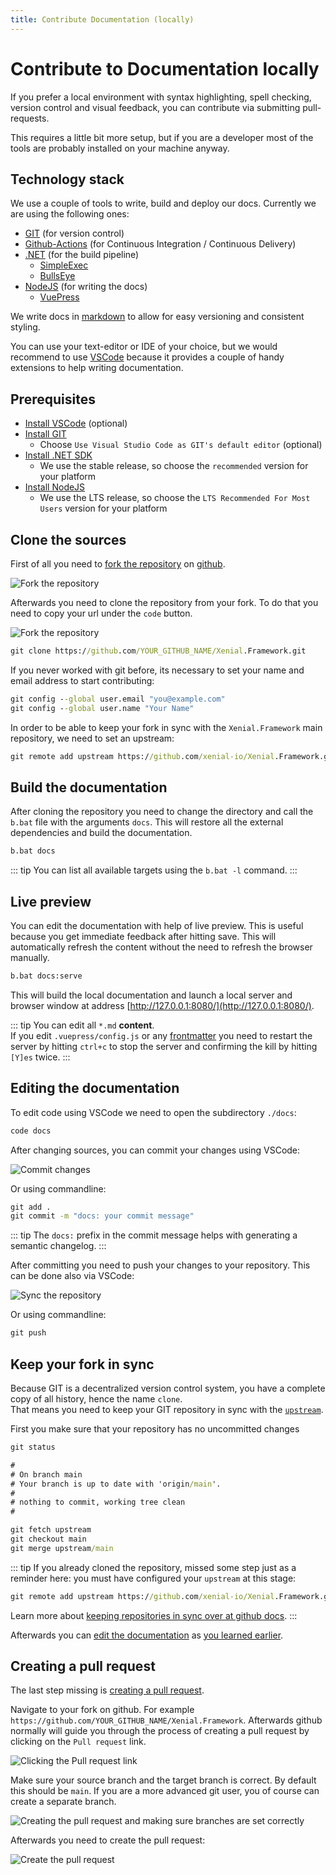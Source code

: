 ```yaml
---
title: Contribute Documentation (locally)
---
```


# Contribute to Documentation locally

If you prefer a local environment with syntax highlighting, spell checking, version control and visual feedback, you can contribute via submitting pull-requests.  

This requires a little bit more setup, but if you are a developer most of the tools are probably installed on your machine anyway.

## Technology stack

We use a couple of tools to write, build and deploy our docs. Currently we are using the following ones:

* [GIT](https://git-scm.com/) (for version control)
* [Github-Actions](https://github.com/features/actions) (for Continuous Integration / Continuous Delivery)
* [.NET](http://dot.net/) (for the build pipeline)
  - [SimpleExec](https://github.com/adamralph/simple-exec)
  - [BullsEye](https://github.com/adamralph/bullseye)
* [NodeJS](https://nodejs.org/en/) (for writing the docs)
  - [VuePress](http://vuepress.vuejs.org/)

We write docs in [markdown](https://en.wikipedia.org/wiki/Markdown) to allow for easy versioning and consistent styling.  

You can use your text-editor or IDE of your choice, but we would recommend to use [VSCode](https://code.visualstudio.com/) because it provides a couple of handy extensions to help writing documentation.

## Prerequisites

* [Install VSCode](https://code.visualstudio.com/) (optional)
* [Install GIT](https://git-scm.com/download/)
  - Choose `Use Visual Studio Code as GIT's default editor` (optional)
* [Install .NET SDK](https://dotnet.microsoft.com/download)
  - We use the stable release, so choose the `recommended` version for your platform
* [Install NodeJS](https://nodejs.org/en/download/)
  - We use the LTS release, so choose the `LTS Recommended For Most Users` version for your platform

## Clone the sources

First of all you need to [fork the repository](https://github.com/xenial-io/Xenial.Framework/fork) on [github](https://github.com/xenial-io/Xeniak.Framework).

![Fork the repository](/images/guide/contribute/fork-repo.png)

Afterwards you need to clone the repository from your fork. To do that you need to copy your url under the `code` button.

![Fork the repository](/images/guide/contribute/clone-fork.png)

```cmd
git clone https://github.com/YOUR_GITHUB_NAME/Xenial.Framework.git
```

If you never worked with git before, its necessary to set your name and email address to start contributing:

```cmd
git config --global user.email "you@example.com"
git config --global user.name "Your Name"
```

In order to be able to keep your fork in sync with the `Xenial.Framework` main repository, we need to set an upstream:

```cmd
git remote add upstream https://github.com/xenial-io/Xenial.Framework.git
```


## Build the documentation

After cloning the repository you need to change the directory and call the `b.bat` file with the arguments `docs`. This will restore all the external dependencies and build the documentation.

```cmd
b.bat docs
```

::: tip
You can list all available targets using the `b.bat -l` command.
:::

## Live preview

You can edit the documentation with help of live preview. This is useful because you get immediate feedback after hitting save. This will automatically refresh the content without the need to refresh the browser manually.

```cmd
b.bat docs:serve
```

This will build the local documentation and launch a local server and browser window at address [http://127.0.0.1:8080/](http://127.0.0.1:8080/).

::: tip
You can edit all `*.md` **content**.  
If you edit `.vuepress/config.js` or any [frontmatter](https://v1.vuepress.vuejs.org/guide/frontmatter.html) you need to restart the server by hitting `ctrl+c` to stop the server and confirming the kill by hitting `[Y]es` twice.
:::

## Editing the documentation

To edit code using VSCode we need to open the subdirectory `./docs`:

```cmd
code docs
```

After changing sources, you can commit your changes using VSCode:

![Commit changes](/images/guide/contribute/commit-changes.png)

Or using commandline:

```cmd
git add .
git commit -m "docs: your commit message"
```

::: tip
The `docs:` prefix in the commit message helps with generating a semantic changelog.
:::

After committing you need to push your changes to your repository. This can be done also via VSCode:

![Sync the repository](/images/guide/contribute/sync-repo.png)

Or using commandline:

```cmd
git push
```

## Keep your fork in sync

Because GIT is a decentralized version control system, you have a complete copy of all history, hence the name `clone`.  
That means you need to keep your GIT repository in sync with the [`upstream`](https://github.com/xenial-io/Xenial.Framework.git).

First you make sure that your repository has no uncommitted changes

```cmd
git status

# 
# On branch main
# Your branch is up to date with 'origin/main'.
# 
# nothing to commit, working tree clean
# 
```

```cmd
git fetch upstream
git checkout main
git merge upstream/main
```

::: tip
If you already cloned the repository, missed some step just as a reminder here: you must have configured your `upstream` at this stage:

```cmd
git remote add upstream https://github.com/xenial-io/Xenial.Framework.git
```

Learn more about [keeping repositories in sync over at github docs](https://docs.github.com/en/github/collaborating-with-issues-and-pull-requests/syncing-a-fork).
::: 

Afterwards you can [edit the documentation](#editing-the-documentation) as [you learned earlier](#editing-the-documentation).

## Creating a pull request

The last step missing is [creating a pull request](https://docs.github.com/en/github/collaborating-with-issues-and-pull-requests/creating-a-pull-request-from-a-fork).

Navigate to your fork on github. For example `https://github.com/YOUR_GITHUB_NAME/Xenial.Framework`. Afterwards github normally will guide you through the process of creating a pull request by clicking on the `Pull request` link.

![Clicking the Pull request link](/images/guide/contribute/pull-request-1.png)

Make sure your source branch and the target branch is correct. By default this should be `main`. If you are a more advanced git user, you of course can create a separate branch. 

![Creating the pull request and making sure branches are set correctly](/images/guide/contribute/pull-request-2.png)

Afterwards you need to create the pull request:

![Create the pull request](/images/guide/contribute/pull-request-3.png)


